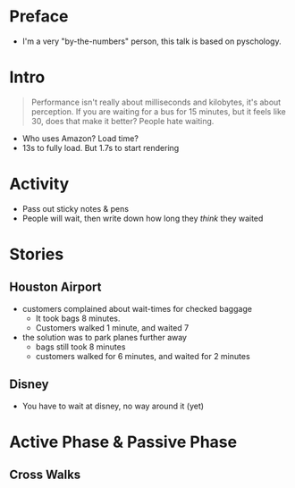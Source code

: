 # Preface
  - I'm a very "by-the-numbers" person, this talk is based on pyschology.

# Intro
 > Performance isn't really about milliseconds and kilobytes, it's about perception. If you are waiting for a bus for 15 minutes, but it feels like 30, does that make it better? People hate waiting.
  - Who uses Amazon? Load time?
  - 13s to fully load. But 1.7s to start rendering

# Activity
  - Pass out sticky notes & pens
  - People will wait, then write down how long they *think* they waited

# Stories
## Houston Airport
  - customers complained about wait-times for checked baggage
    - It took bags 8 minutes. 
    - Customers walked 1 minute, and waited 7
  - the solution was to park planes further away
    - bags still took 8 minutes
    - customers walked for 6 minutes, and waited for 2 minutes

## Disney
  - You have to wait at disney, no way around it (yet)
  

# Active Phase & Passive Phase
## Cross Walks
